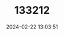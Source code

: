 ---
title: "133212"
category: "Oculina diffusa"
draft: false
date: 2024-02-22 13:03:51
languages:
  English: ["Diffuse Ivory Bush Coral"]
---
